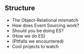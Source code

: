 ## Structure

- The Object-Relational mismatch
- How does Event Sourcing work?
- Should you be doing ES?
- (How we do ES)
- (Pitfalls we encountered)
- Cool projects to watch
